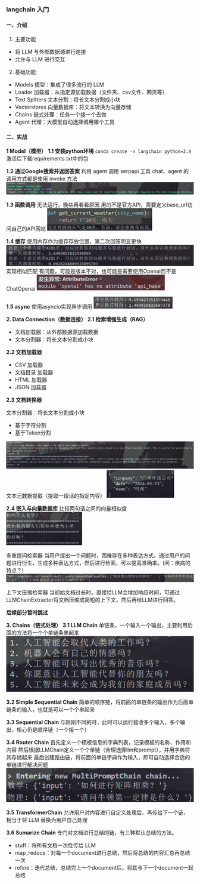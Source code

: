### langchain 入门

#### 一、介绍
1. 主要功能
- 将 LLM 与外部数据源进行连接
- 允许与 LLM 进行交互
2. 基础功能
- Models 模型：集成了很多流行的 LLM
- Loader 加载器：从指定源加载数据（文件夹、csv文件、网页等）
- Text Spltters 文本分割：将长文本分割成小块
- Vectorstores 向量数据库：将文本转换为向量存储
- Chains 链式处理：任务一个接一个去做
- Agent 代理：大模型自动选择调用哪个工具

#### 二、实战 
**1 Model（模型）**
**1.1 安装python环境**
`conda create -n langchain python=3.9`
激活后下载requirements.txt中的包

**1.2 通过Google搜索并返回答案**
利用 agent 调用 serpapi 工具
chat、agent 的调用方式都是使用 invoke 方法
![serpapi](images/serpapi.png)

**1.3 函数调用**
无法运行，晚些再看看原因
用的不是官方API，需要定义base_url访问自己的API网站
<img src="images/function_call.png" alt="function_call" style="zoom:50%;" />

**1.4 缓存**
使用内存作为缓存存放位置，第二次回答明显更快
<img src="images/cache1.png" alt="cache" style="zoom:67%;" />
实现相似匹配
有问题，可能是版本不对，也可能是需要使用Openai而不是ChatOpenai
<img src="images/cache2.png" alt="cache" style="zoom:50%;" />

**1.5 async**
使用asyncio实现异步调用
<img src="images/async.png" alt="async" style="zoom:50%;" />

**2. Data Connection（数据连接）**
**2.1 检索增强生成（RAG）**
- 文档加载器：从外部数据源加载数据
- 文本分割器：将长文本分割成小块

**2.2 文档加载器**
- CSV 加载器
- 文档目录 加载器
- HTML 加载器
- JSON 加载器

**2.3 文档转换器**

文本分割器：将长文本分割成小块
- 基于字符分割
- 基于Token分割

![splitter](images/splitter.png)
文本元数据提取（提取一段话的指定内容）
<img src="images/Property.png" alt="Property" style="zoom:50%;" />

**2.4 嵌入与向量数据库**
比较两句话之间的向量相似度
<img src="images/Embedding.png" alt="Embedding" style="zoom:50%;" />

多重提问检索器
当用户提出一个问题时，困难存在多种表达方式。通过用户的问题进行衍生，生成多种表达方式，然后进行检索，可以提高准确率。(问：疾病的特点？)
![multiquery](images/multiquery.png)

上下文压缩检索器
当初始文档过长时，直接给LLM会增加响应时间，可通过LLMChainExtractor将文档压缩成简短的上下文，然后再给LLM进行回答。

**后续部分暂时跳过**

**3. Chains（链式处理）**
**3.1 LLM Chain**
单链条，一个输入一个输出，主要利用后面的方法将一个个单链条串起来
![LLMChain](images/LLMChain.png)

**3.2 Simple Sequential Chain**
简单的顺序链，将前面的单链条的输出作为后面单链条的输入，也就是可以一个个串起来

**3.3 Sequential Chain**
与刚刚不同的时，此时可以运行接收多个输入，多个输出，核心仍是顺序链（一个接一个）

**3.4 Router Chain**
首先定义一个模板信息的字典列表，记录模板的名称、作用和内容
然后根据LLMChain定义一个个单链（合理选择llm和prompt），并用字典将其存储起来
最后创建路由链，将前面的单链字典作为输入，即可自动选择合适的单链进行解决问题
![RouterChain](images/RouterChain.png)

**3.5 TransformerChain**
允许用户对内容进行自定义处理后，再传给下一个链，相当于将 LLM 替换为用户自己处理

**3.6 Sumarize Chain**
专门对文档进行总结的链，有三种默认总结的方法。
- stuff：将所有文档一次性传给 LLM
- map_reduce：对每一个document进行总结，然后将总结的内容汇总再总结一次
- refine：迭代总结，总结完上一个document后，将其与下一个document一起总结